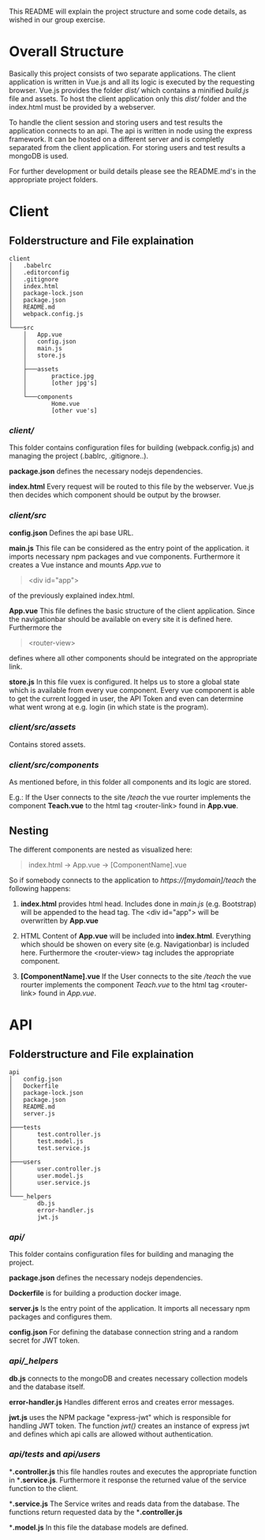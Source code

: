 
This README will explain the project structure and some code details, as wished in our group exercise.

# Overall Structure

Basically this project consists of two separate applications. The client application is written in Vue.js and all its logic is executed by the requesting browser. Vue.js provides the folder *dist/* which contains a minified *build.js* file and assets. To host the client application only this *dist/* folder and the index.html must be provided by a webserver.

To handle the client session and storing users and test results the application connects to an api. The api is written in node using the express framework. It can be hosted on a different server and is completly separated from the client application. For storing users and test results a mongoDB is used.

For further development or build details please see the  README.md's in the appropriate project folders.

# Client

## Folderstructure and File explaination
```
client
│   .babelrc
│   .editorconfig
│   .gitignore
│   index.html
│   package-lock.json
│   package.json
│   README.md
│   webpack.config.js
│
└───src
    │   App.vue
    │   config.json
    │   main.js
    │   store.js
    │
    ├───assets
    │       practice.jpg
    │       [other jpg's]
    │
    └───components
            Home.vue
            [other vue's]

```

### *client/*

This folder contains configuration files for building (webpack.config.js) and managing the project (.bablrc, .gitignore..).

**package.json** defines the necessary nodejs dependencies.

**index.html** Every request will be routed to this file by the webserver. Vue.js then decides which component should be output by the browser.

### *client/src*

**config.json** Defines the api base URL.

**main.js** This file can be considered as the entry point of the application. it imports necessary npm packages and vue components. Furthermore it creates a Vue instance and mounts *App.vue* to

> \<div id="app">

of the previously explained index.html.

**App.vue** This file defines the basic structure of the client application. Since the navigationbar should be available on every site it is defined here.
Furthermore the
> \<router-view>

defines where all other components should be integrated on the appropriate link.

**store.js** In this file vuex is configured. It helps us to store a global state which is available from every vue component. Every vue component is able to get the current logged in user, the API Token and even can determine what went wrong at e.g. login (in which state is the program).


### *client/src/assets*
Contains stored assets.

### *client/src/components*
As mentioned before, in this folder all components and its logic are stored. 

E.g.: If the User connects to the site */teach* the vue rourter implements the component **Teach.vue** to the html tag \<router-link> found in **App.vue**.


## Nesting
The different components are nested as visualized here:

> index.html  -> App.vue  -> [ComponentName].vue

So if somebody connects to the application to *https://[mydomain]/teach* the following happens:

1. **index.html** provides html head. Includes done in *main.js* (e.g. Bootstrap) will be appended to the head tag. The \<div id="app"> will be overwritten by **App.vue**

2. HTML Content of **App.vue** will be included into **index.html**. Everything which should be showen on every site (e.g. Navigationbar) is included here. Furthermore the \<router-view> tag includes the appropriate component.

3. **[ComponentName].vue** If the User connects to the site */teach* the vue rourter implements the component *Teach.vue* to the html tag \<router-link> found in *App.vue*.

# API

## Folderstructure and File explaination


```
api
│   config.json
│   Dockerfile
│   package-lock.json
│   package.json
│   README.md
│   server.js
│
├───tests
│       test.controller.js
│       test.model.js
│       test.service.js
│
├───users
│       user.controller.js
│       user.model.js
│       user.service.js
│
└───_helpers
        db.js
        error-handler.js
        jwt.js
```

### *api/*

This folder contains configuration files for building and managing the project.

**package.json** defines the necessary nodejs dependencies.

**Dockerfile** is for building a production docker image.

**server.js** Is the entry point of the application. It imports all necessary npm packages and configures them.

**config.json** For defining the database connection string and a random secret for JWT token.

### *api/_helpers*

**db.js** connects to the mongoDB and creates necessary collection models and the database itself.


**error-handler.js** Handles different erros and creates error messages.

**jwt.js** uses the NPM package "express-jwt" which is responsible for handling JWT token. The function *jwt()* creates an instance of express jwt and defines which api calls are allowed without authentication.

### *api/tests* and *api/users*

***.controller.js** this file handles routes and executes the appropriate function in ***.service.js**. Furthermore it response the returned value of the service function to the client.

***.service.js** The Service writes and reads data from the database. The functions return requested data by the ***.controller.js**

***.model.js** In this file the database models are defined.